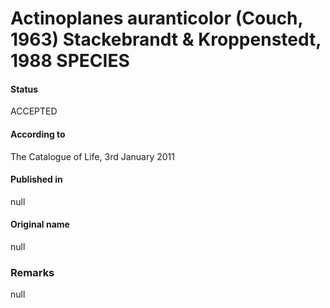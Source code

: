 # Actinoplanes auranticolor (Couch, 1963) Stackebrandt & Kroppenstedt, 1988 SPECIES

#### Status
ACCEPTED

#### According to
The Catalogue of Life, 3rd January 2011

#### Published in
null

#### Original name
null

### Remarks
null